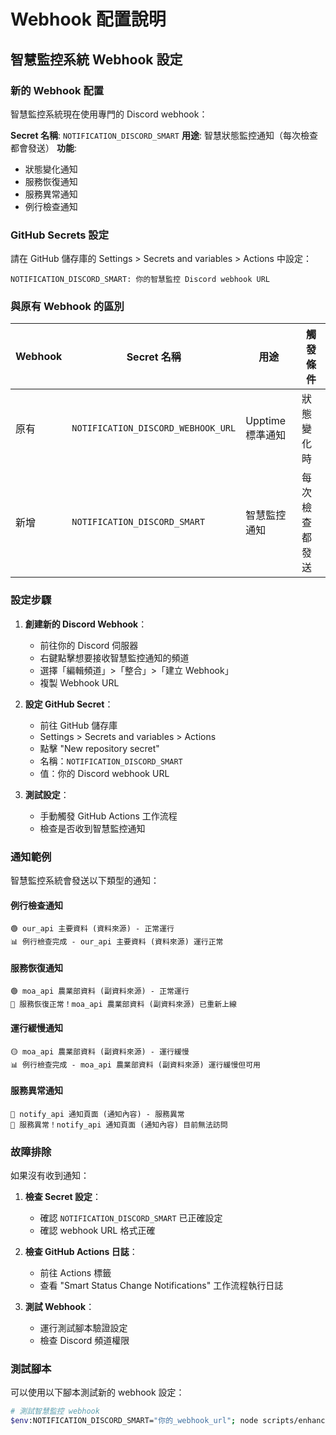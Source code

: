 # Webhook 配置說明

## 智慧監控系統 Webhook 設定

### 新的 Webhook 配置

智慧監控系統現在使用專門的 Discord webhook：

**Secret 名稱**: `NOTIFICATION_DISCORD_SMART`
**用途**: 智慧狀態監控通知（每次檢查都會發送）
**功能**: 
- 狀態變化通知
- 服務恢復通知
- 服務異常通知
- 例行檢查通知

### GitHub Secrets 設定

請在 GitHub 儲存庫的 Settings > Secrets and variables > Actions 中設定：

```
NOTIFICATION_DISCORD_SMART: 你的智慧監控 Discord webhook URL
```

### 與原有 Webhook 的區別

| Webhook | Secret 名稱 | 用途 | 觸發條件 |
|---------|-------------|------|----------|
| 原有 | `NOTIFICATION_DISCORD_WEBHOOK_URL` | Upptime 標準通知 | 狀態變化時 |
| 新增 | `NOTIFICATION_DISCORD_SMART` | 智慧監控通知 | 每次檢查都發送 |

### 設定步驟

1. **創建新的 Discord Webhook**：
   - 前往你的 Discord 伺服器
   - 右鍵點擊想要接收智慧監控通知的頻道
   - 選擇「編輯頻道」>「整合」>「建立 Webhook」
   - 複製 Webhook URL

2. **設定 GitHub Secret**：
   - 前往 GitHub 儲存庫
   - Settings > Secrets and variables > Actions
   - 點擊 "New repository secret"
   - 名稱：`NOTIFICATION_DISCORD_SMART`
   - 值：你的 Discord webhook URL

3. **測試設定**：
   - 手動觸發 GitHub Actions 工作流程
   - 檢查是否收到智慧監控通知

### 通知範例

智慧監控系統會發送以下類型的通知：

#### 例行檢查通知
```
🟢 our_api 主要資料 (資料來源) - 正常運行
📊 例行檢查完成 - our_api 主要資料 (資料來源) 運行正常
```

#### 服務恢復通知
```
🟢 moa_api 農業部資料 (副資料來源) - 正常運行
🎉 服務恢復正常！moa_api 農業部資料 (副資料來源) 已重新上線
```

#### 運行緩慢通知
```
🟡 moa_api 農業部資料 (副資料來源) - 運行緩慢
📊 例行檢查完成 - moa_api 農業部資料 (副資料來源) 運行緩慢但可用
```

#### 服務異常通知
```
🔴 notify_api 通知頁面 (通知內容) - 服務異常
🚨 服務異常！notify_api 通知頁面 (通知內容) 目前無法訪問
```

### 故障排除

如果沒有收到通知：

1. **檢查 Secret 設定**：
   - 確認 `NOTIFICATION_DISCORD_SMART` 已正確設定
   - 確認 webhook URL 格式正確

2. **檢查 GitHub Actions 日誌**：
   - 前往 Actions 標籤
   - 查看 "Smart Status Change Notifications" 工作流程執行日誌

3. **測試 Webhook**：
   - 運行測試腳本驗證設定
   - 檢查 Discord 頻道權限

### 測試腳本

可以使用以下腳本測試新的 webhook 設定：

```bash
# 測試智慧監控 webhook
$env:NOTIFICATION_DISCORD_SMART="你的_webhook_url"; node scripts/enhanced-discord-webhook.js
```
